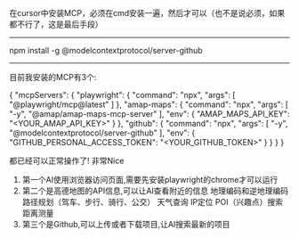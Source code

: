 在cursor中安装MCP，必须在cmd安装一遍，然后才可以（也不是说必须，如果都不行了，这是最后手段）

---

npm install -g @modelcontextprotocol/server-github

---

目前我安装的MCP有3个:

{
  "mcpServers": {
      "playwright": {
          "command": "npx",
          "args": [
              "@playwright/mcp@latest"
          ]
      },
      "amap-maps": {
          "command": "npx",
          "args": [
              "-y",
              "@amap/amap-maps-mcp-server"
          ],
          "env": {
              "AMAP_MAPS_API_KEY": "<YOUR_AMAP_API_KEY>"
          }
      },
      "github": {
        "command": "npx",
        "args": [
          "-y",
          "@modelcontextprotocol/server-github"
        ],
        "env": {
          "GITHUB_PERSONAL_ACCESS_TOKEN": "<YOUR_GITHUB_TOKEN>"
        }
    }
  }
}


都已经可以正常操作了! 非常Nice

1. 第一个AI使用浏览器访问页面,需要先安装playwright的chrome才可以运行
2. 第二个是高德地图的API信息,可以让AI查看附近的信息
地理编码和逆地理编码
路径规划（驾车、步行、骑行、公交）
天气查询
IP定位
POI（兴趣点）搜索
距离测量
3. 第三个是Github,可以上传或者下载项目,让AI搜索最新的项目